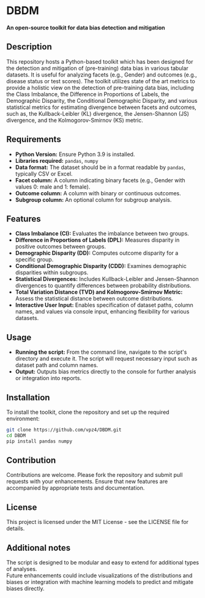 # DBDM
**An open-source toolkit for data bias detection and mitigation**

## Description
This repository hosts a Python-based toolkit which has been designed for the detection and mitigation of (pre-training) data bias in various tabular datasets. It is useful for analyzing facets (e.g., Gender) and outcomes (e.g., disease status or test scores). The toolkit utilizes state of the art metrics to provide a holistic view on the detection of pre-training data bias, including the Class Imbalance, the Difference in Proportions of Labels, the Demographic Disparity, the Conditional Demographic Disparity, and various statistical metrics for estimating divergence between facets and outcomes, such as, the Kullback-Leibler (KL) divergence, the Jensen-Shannon (JS) divergence, and the Kolmogorov-Smirnov (KS) metric.

## Requirements
- **Python Version:** Ensure Python 3.9 is installed.
- **Libraries required:** `pandas`, `numpy`
- **Data format:** The dataset should be in a format readable by `pandas`, typically CSV or Excel.
- **Facet column:** A column indicating binary facets (e.g., Gender with values 0: male and 1: female).
- **Outcome column:** A column with binary or continuous outcomes.
- **Subgroup column:** An optional column for subgroup analysis.

## Features
- **Class Imbalance (CI):** Evaluates the imbalance between two groups.
- **Difference in Proportions of Labels (DPL):** Measures disparity in positive outcomes between groups.
- **Demographic Disparity (DD):** Computes outcome disparity for a specific group.
- **Conditional Demographic Disparity (CDD):** Examines demographic disparities within subgroups.
- **Statistical Divergences:** Includes Kullback-Leibler and Jensen-Shannon divergences to quantify differences between probability distributions.
- **Total Variation Distance (TVD) and Kolmogorov-Smirnov Metric:** Assess the statistical distance between outcome distributions.
- **Interactive User Input:** Enables specification of dataset paths, column names, and values via console input, enhancing flexibility for various datasets.

## Usage
- **Running the script:** From the command line, navigate to the script's directory and execute it. The script will request necessary input such as dataset path and column names.
- **Output:** Outputs bias metrics directly to the console for further analysis or integration into reports.

## Installation
To install the toolkit, clone the repository and set up the required environment:

```bash
git clone https://github.com/vpz4/DBDM.git
cd DBDM
pip install pandas numpy
```

## Contribution
Contributions are welcome. Please fork the repository and submit pull requests with your enhancements. Ensure that new features are accompanied by appropriate tests and documentation.

## License
This project is licensed under the MIT License - see the LICENSE file for details.<br />

## Additional notes
The script is designed to be modular and easy to extend for additional types of analyses.<br />
Future enhancements could include visualizations of the distributions and biases or integration with machine learning models to predict and mitigate biases directly.<br />
